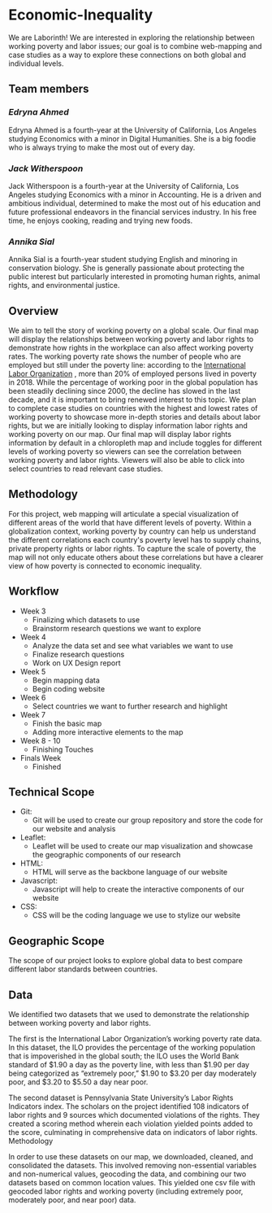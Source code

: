 # Economic-Inequality
We are Laborinth! We are interested in exploring the relationship between working poverty and labor issues; our goal is to combine web-mapping and case studies as a way to explore these connections on both global and individual levels.

## Team members
### *Edryna Ahmed*
Edryna Ahmed is a fourth-year at the University of California, Los Angeles studying Economics with a minor in Digital Humanities. She is a big foodie who is always trying to make the most out of every day.

### *Jack Witherspoon*
Jack Witherspoon is a fourth-year at the University of California, Los Angeles studying Economics with a minor in Accounting. He is a driven and ambitious individual, determined to make the most out of his education and future professional endeavors in the financial services industry. In his free time, he enjoys cooking, reading and trying new foods.

### *Annika Sial*
Annika Sial is a fourth-year student studying English and minoring in conservation biology. She is generally passionate about protecting the public interest but particularly interested in promoting human rights, animal rights, and environmental justice.


## Overview
We aim to tell the story of working poverty on a global scale. Our final map will display the relationships between working poverty and labor rights to demonstrate how rights in the workplace can also affect working poverty rates. The working poverty rate shows the number of people who are employed but still under the poverty line: according to the [International Labor Organization](https://ilo.org/wcmsp5/groups/public/---dgreports/---stat/documents/publication/wcms_696387.pdf) , more than 20% of employed persons lived in poverty in 2018. While the percentage of working poor in the global population has been steadily declining since 2000, the decline has slowed in the last decade, and it is important to bring renewed interest to this topic. We plan to complete case studies on countries with the highest and lowest rates of working poverty to showcase more in-depth stories and details about labor rights, but we are initially looking to display information labor rights and working poverty on our map. Our final map will display labor rights information by default in a chloropleth map and include toggles for different levels of working poverty so viewers can see the correlation between working poverty and labor rights. Viewers will also be able to click into select countries to read relevant case studies.

## Methodology
For this project, web mapping will articulate a special visualization of different areas of the world that have different levels of poverty. Within a globalization context, working poverty by country can help us understand the different correlations each country's poverty level has to supply chains, private property rights or labor rights. To capture the scale of poverty, the map will not only educate others about these correlations but have a clearer view of how poverty is connected to economic inequality.

## Workflow
* Week 3
    * Finalizing which datasets to use
    * Brainstorm research questions we want to explore
* Week 4
    * Analyze the data set and see what variables we want to use
    * Finalize research questions
    * Work on UX Design report
* Week 5
    * Begin mapping data
    * Begin coding website
* Week 6
    * Select countries we want to further research and highlight
* Week 7
    * Finish the basic map
    * Adding more interactive elements to the map
* Week 8 - 10
    * Finishing Touches
* Finals Week
    * Finished
    
## Technical Scope
* Git:
    * Git will be used to create our group repository and store the code for our website and analysis
* Leaflet:
    * Leaflet will be used to create our map visualization and showcase the geographic components of our research
* HTML:
    * HTML will serve as the backbone language of our website
* Javascript:
    * Javascript will help to create the interactive components of our website
* CSS:
    * CSS will be the coding language we use to stylize our website

## Geographic Scope 
The scope of our project looks to explore global data to best compare different labor standards between countries.

## Data
We identified two datasets that we used to demonstrate the relationship between working poverty and labor rights.

The first is the International Labor Organization’s working poverty rate data. In this dataset, the ILO provides the percentage of the working population that is impoverished in the global south; the ILO uses the World Bank standard of $1.90 a day as the poverty line, with less than $1.90 per day being categorized as “extremely poor,” $1.90 to $3.20 per day moderately poor, and $3.20 to $5.50 a day near poor.

The second dataset is Pennsylvania State University’s Labor Rights Indicators index. The scholars on the project identified 108 indicators of labor rights and 9 sources which documented violations of the rights. They created a scoring method wherein each violation yielded points added to the score, culminating in comprehensive data on indicators of labor rights.
Methodology

In order to use these datasets on our map, we downloaded, cleaned, and consolidated the datasets. This involved removing non-essential variables and non-numerical values, geocoding the data, and combining our two datasets based on common location values. This yielded one csv file with geocoded labor rights and working poverty (including extremely poor, moderately poor, and near poor) data.
